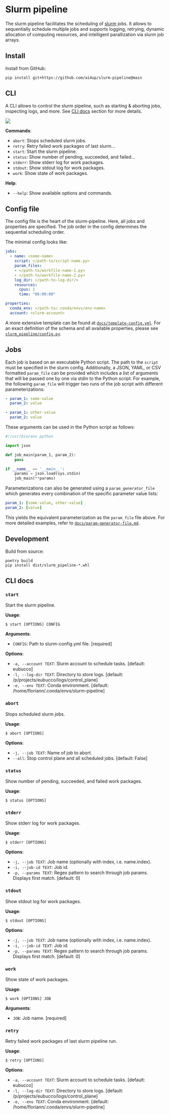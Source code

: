# Slurm pipeline
The slurm pipeline facilitates the scheduling of [slurm](https://slurm.schedmd.com/overview.html) jobs. It allows to sequentially schedule multiple jobs and supports logging, retrying, dynamic allocation of computing resources, and intelligent parallization via slurm job arrays.


## Install
Install from GitHub:
```
pip install git+https://github.com/ai4up/slurm-pipeline@main
```


## CLI
A CLI allows to control the slurm pipeline, such as starting & aborting jobs, inspecting logs, and more. See [CLI docs](#cli-docs) section for more details.

<!-- agg --speed=1.5 --cols=100 --rows=25 --font-size=24 docs/slurm-pipeline-demo.cast docs/slurm-pipeline-demo.gif -->
![](./docs/slurm-pipeline-demo.gif)


**Commands**:

* `abort`: Stops scheduled slurm jobs.
* `retry`: Retry failed work packages of last slurm...
* `start`: Start the slurm pipeline.
* `status`: Show number of pending, succeeded, and failed...
* `stderr`: Show stderr log for work packages.
* `stdout`: Show stdout log for work packages.
* `work`: Show state of work packages.

**Help**:

* `--help`: Show available options and commands.


## Config file
The config file is the heart of the slurm-pipeline. Here, all jobs and properties are specified. The job order in the config determines the sequential scheduling order. 

The minimal config looks like:
```yaml
jobs:
  - name: <some-name>
    script: </path-to/script-name.py>
    param_files:
    - </path-to/workfile-name-1.py>
    - </path-to/workfile-name-2.py>
    log_dir: </path-to-log-dir/>
    resources:
      cpus: 1
      time: "06:00:00"

properties:
  conda_env: </path-to/.conda/envs/env-name>
  account: <slurm-account>
```
A more extensive template can be found at [`docs/template-config.yml`](./docs/template-config.yml). For an exact definition of the schema and all available properties, please see [`slurm_pipeline/config.py`](./slurm_pipeline/config.py).

## Jobs
Each job is based on an executable Python script. The path to the `script` must be specified in the slurm config. Additionally, a JSON, YAML, or CSV formatted `param_file` can be provided which includes a list of arguments that will be passed one by one via stdin to the Python script. For example, the following `param_file` will trigger two runs of the job script with different parameterizations:
```yaml
- param_1: some-value
  param_2: value

- param_1: other-value
  param_2: value
```
 These arguments can be used in the Python script as follows: 
```Python
#!/usr/bin/env python

import json

def job_main(param_1, param_2):
    pass

if __name__ == '__main__':
    params = json.load(sys.stdin)
    job_main(**params)
```

Parameterizations can also be generated using a `param_generator_file` which generates every combination of the specific parameter value lists:
```yaml
param_1: [some-value, other-value]
param_2: [value]
```
This yields the equivalent parameterization as the `param_file` file above. For more detailed examples, refer to [`docs/param-generator-file.md`](./docs/param-generator-file.md).


## Development

Build from source:
```
poetry build
pip install dist/slurm_pipeline-*.whl
```


## CLI docs


### `start`

Start the slurm pipeline.

**Usage**:

```console
$ start [OPTIONS] CONFIG
```

**Arguments**:

* `CONFIG`: Path to slurm-config.yml file.  [required]

**Options**:

* `-a, --account TEXT`: Slurm account to schedule tasks.  [default: eubucco]
* `-l, --log-dir TEXT`: Directory to store logs.  [default: /p/projects/eubucco/logs/control_plane]
* `-e, --env TEXT`: Conda environment.  [default: /home/floriann/.conda/envs/slurm-pipeline]


### `abort`

Stops scheduled slurm jobs.

**Usage**:

```console
$ abort [OPTIONS]
```

**Options**:

* `-j, --job TEXT`: Name of job to abort.
* `--all`: Stop control plane and all scheduled jobs.  [default: False]



### `status`

Show number of pending, succeeded, and failed work packages.

**Usage**:

```console
$ status [OPTIONS]
```


### `stderr`

Show stderr log for work packages.

**Usage**:

```console
$ stderr [OPTIONS]
```

**Options**:

* `-j, --job TEXT`: Job name (optionally with index, i.e. name.index).
* `-i, --job-id TEXT`: Job id.
* `-p, --params TEXT`: Regex pattern to search through job params. Displays first match.  [default: 0]

### `stdout`

Show stdout log for work packages.

**Usage**:

```console
$ stdout [OPTIONS]
```

**Options**:

* `-j, --job TEXT`: Job name (optionally with index, i.e. name.index).
* `-i, --job-id TEXT`: Job id.
* `-p, --params TEXT`: Regex pattern to search through job params. Displays first match.  [default: 0]


### `work`

Show state of work packages.

**Usage**:

```console
$ work [OPTIONS] JOB
```

**Arguments**:

* `JOB`: Job name.  [required]


### `retry`

Retry failed work packages of last slurm pipeline run.

**Usage**:

```console
$ retry [OPTIONS]
```

**Options**:

* `-a, --account TEXT`: Slurm account to schedule tasks.  [default: eubucco]
* `-l, --log-dir TEXT`: Directory to store logs.  [default: /p/projects/eubucco/logs/control_plane]
* `-e, --env TEXT`: Conda environment.  [default: /home/floriann/.conda/envs/slurm-pipeline]
